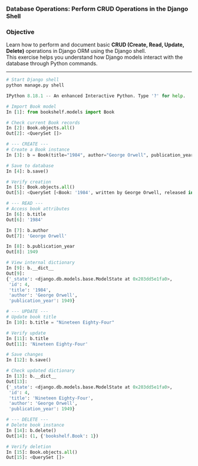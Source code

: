 ### Database Operations: Perform CRUD Operations in the Django Shell



### Objective
Learn how to perform and document basic **CRUD (Create, Read, Update, Delete)** operations in Django ORM using the Django shell.  
This exercise helps you understand how Django models interact with the database through Python commands.

---

```python
# Start Django shell
python manage.py shell

IPython 8.18.1 -- An enhanced Interactive Python. Type '?' for help.

# Import Book model
In [1]: from bookshelf.models import Book

# Check current Book records
In [2]: Book.objects.all()
Out[2]: <QuerySet []>

# --- CREATE ---
# Create a Book instance
In [3]: b = Book(title="1984", author="George Orwell", publication_year=1949)

# Save to database
In [4]: b.save()

# Verify creation
In [5]: Book.objects.all()
Out[5]: <QuerySet [<Book: '1984', written by George Orwell, released in 1949>]>

# --- READ ---
# Access book attributes
In [6]: b.title
Out[6]: '1984'

In [7]: b.author
Out[7]: 'George Orwell'

In [8]: b.publication_year
Out[8]: 1949

# View internal dictionary
In [9]: b.__dict__
Out[9]:
{'_state': <django.db.models.base.ModelState at 0x203dd5e1fa0>,
 'id': 4,
 'title': '1984',
 'author': 'George Orwell',
 'publication_year': 1949}

# --- UPDATE ---
# Update book title
In [10]: b.title = "Nineteen Eighty-Four"

# Verify update
In [11]: b.title
Out[11]: 'Nineteen Eighty-Four'

# Save changes
In [12]: b.save()

# Check updated dictionary
In [13]: b.__dict__
Out[13]:
{'_state': <django.db.models.base.ModelState at 0x203dd5e1fa0>,
 'id': 4,
 'title': 'Nineteen Eighty-Four',
 'author': 'George Orwell',
 'publication_year': 1949}

# --- DELETE ---
# Delete book instance
In [14]: b.delete()
Out[14]: (1, {'bookshelf.Book': 1})

# Verify deletion
In [15]: Book.objects.all()
Out[15]: <QuerySet []>
